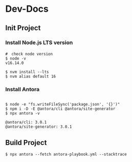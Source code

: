 # Dev-Docs

## Init Project

### Install Node.js LTS version

```shell
#　check node version
$ node -v
v16.14.0

$ nvm install --lts
$ nvm alias default 16

```

### Install Antora

```shell

$ node -e "fs.writeFileSync('package.json', '{}')"
$ npm i -D -E @antora/cli @antora/site-generator
$ npx antora -v

@antora/cli: 3.0.1
@antora/site-generator: 3.0.1

```

## Build Project

```shell
$ npx antora --fetch antora-playbook.yml --stacktrace

```